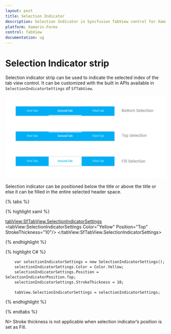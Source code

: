 ```yaml
---
layout: post
title: Selection Indicator 
description: Selection Indicator in Syncfusion TabView control for Xamarin.Forms platform
platform: Xamarin.Forms
control: TabView
documentation: ug
---
```


# Selection Indicator strip

Selection indicator strip can be used to indicate the selected index of the tab view control. It can be customized with the built in APIs available in `SelectionIndicatorSettings` of `SfTabView`.

![](images/Selection-Indicator/tabstyle02.png)


Selection indicator can be positioned below the title or above the title or else it can be filled in the entire selected header space.

{% tabs %}

{% highlight xaml %}

<tabView:SfTabView.SelectionIndicatorSettings>
			<tabView:SelectionIndicatorSettings
				Color="Yellow" 
				Position="Top" 
				StrokeThickness="10"/>
		</tabView:SfTabView.SelectionIndicatorSettings>
			
{% endhighlight %}

{% highlight C# %}

		var selectionIndicatorSettings = new SelectionIndicatorSettings();
		selectionIndicatorSettings.Color = Color.Yellow;
		selectionIndicatorSettings.Position = SelectionIndicatorPosition.Top;
		selectionIndicatorSettings.StrokeThickness = 10;

		tabView.SelectionIndicatorSettings = selectionIndicatorSettings;

			
{% endhighlight %}

{% endtabs %}

N> Stroke thickness is not applicable when selection indicator’s position is set as Fill.

